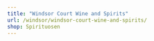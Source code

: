 ```yaml
---
title: "Windsor Court Wine and Spirits"
url: /windsor/windsor-court-wine-and-spirits/
shop: Spirituosen
---
```

